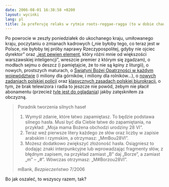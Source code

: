 ```yaml
---
date: 2006-08-01 16:38:58 +0200
layout: wycinki
lang: pl
title: Ja preferuję relaks w rytmie roots-reggae-ragga (to w dobie chaosu idealna przeciwwaga)
---
```


Po powrocie w zeszły poniedziałek do ukochanego kraju, umiłowanego kraju, poczytaniu o zmianach kadrowych („nie byłoby tego, co teraz jest w Polsce, nie byłoby tej próby naprawy Rzeczypospolitej, gdyby nie ojciec dyrektor” oraz „[jest pewien element](http://www.spieprzajdziadu.com/2006/07/29/czapeczka-z-dzwoneczkami/ 'czapeczka z dzwoneczkami?'), który różni mnie od większości warszawskiej inteligencji”, wreszcie premier z którym się zgadzam), o modłach sejmu o deszcz (i pamiętajcie, że to nie są kpiny z liturgii), o nowych, prostszych maturach, o [Świątyni Bożej Opatrzności w każdym województwie](http://www.spieprzajdziadu.com/2006/07/28/swintynie-swn-widze-wielkn/ 'to jest inicjatywa wielka, historyczna') (i miliony dla górników, i miliony dla rolników…), o [nowych zadaniach polskiej policji](http://queerpolitik.blogspot.com/2006/07/prywatne-jest-polityczne.html 'jedenaste: nie dotykaj') oraz [klasycznych zasadach polskiej biurokracji](http://queerpolitik.blogspot.com/2006/08/czy-aby-na-pewno-nie-jestem-wielbdem.html 'jaki kraj takie urzędy, najwyraźniej'), o tym, że brak telewizora i radia to jeszcze nie powód, żebym nie płacił abonamentu (przecież [tyle jest do oglądania](http://stronger.jogger.pl/2006/08/01/z-macica-w-sluzbie-ojczyzny 'odkurzacz już mam, czas na karierę')) jakby zatęskniłem za obczyzną.

> Poradnik tworzenia silnych haseł
>
> 1. Wymyśl zdanie, które łatwo zapamiętasz. To będzie podstawa silnego hasła. Musi być dla Ciebie łatwe do zapamiętania, na przykład: „Moja mama Bożena obchodzi urodziny 28 VI”.
> 2. Teraz weź pierwsze litery każdego ze słów oraz liczby w zapisie arabskim i rzymskim, a otrzymasz: „MmBou28VI”.
> 3. Możesz dodatkowo zwiększyć złożoność hasła. Osiągniesz to dodając znaki interpunkcyjne lub wprowadzając fragmenty słów, z błędnym zapisem, na przykład zamiast „B” daj „Borze”, a zamiast „m” – „#”. Wówczas otrzymasz: „M#Borzou28VI”.
>
> mBank, <cite>Bezpieczeństwo</cite> 7/2006

Bo jak oszaleć, to wszyscy razem, tak?
